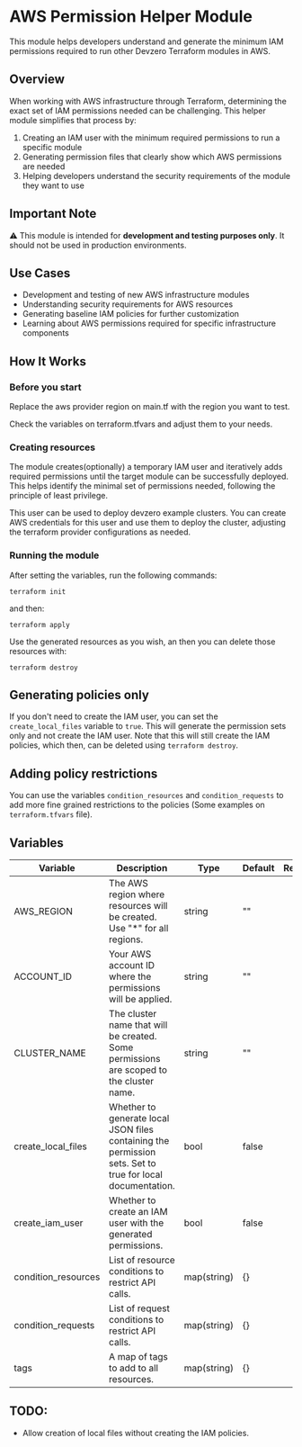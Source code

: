 # AWS Permission Helper Module

This module helps developers understand and generate the minimum IAM permissions required to run other Devzero Terraform
modules in AWS.

## Overview

When working with AWS infrastructure through Terraform, determining the exact set of IAM permissions needed can be
challenging. This helper module simplifies that process by:

1. Creating an IAM user with the minimum required permissions to run a specific module
2. Generating permission files that clearly show which AWS permissions are needed
3. Helping developers understand the security requirements of the module they want to use

## Important Note

⚠️ This module is intended for **development and testing purposes only**. It should not be used in production
environments.

## Use Cases

- Development and testing of new AWS infrastructure modules
- Understanding security requirements for AWS resources
- Generating baseline IAM policies for further customization
- Learning about AWS permissions required for specific infrastructure components

## How It Works

### Before you start

Replace the aws provider region on main.tf with the region you want to test.

Check the variables on terraform.tfvars and adjust them to your needs.

### Creating resources
The module creates(optionally) a temporary IAM user and iteratively adds required permissions until the target module
can be successfully deployed. This helps identify the minimal set of permissions needed, following the principle of
least privilege.

This user can be used to deploy devzero example clusters. You can create AWS credentials for this user and use them to
deploy the cluster, adjusting the terraform provider configurations as needed.

### Running the module

After setting the variables, run the following commands:

```shell
terraform init
```
and then:
```shell
terraform apply
```

Use the generated resources as you wish, an then you can delete those resources with:
```shell
terraform destroy
```

## Generating policies only

If you don't need to create the IAM user, you can set the `create_local_files` variable to `true`. This will generate
the permission sets only and not create the IAM user. Note that this will still create the IAM policies, which then, can
be deleted using `terraform destroy`.

## Adding policy restrictions

You can use the variables `condition_resources` and `condition_requests` to add more fine grained restrictions to the
policies (Some examples on `terraform.tfvars` file). 

## Variables

| Variable            | Description                                                                                               | Type        | Default | Required |
|---------------------|-----------------------------------------------------------------------------------------------------------|-------------|---------|:--------:|
| AWS_REGION          | The AWS region where resources will be created. Use "*" for all regions.                                  | string      | ""      |   yes    |
| ACCOUNT_ID          | Your AWS account ID where the permissions will be applied.                                                | string      | ""      |   yes    |
| CLUSTER_NAME        | The cluster name that will be created. Some permissions are scoped to the cluster name.                   | string      | ""      |   yes    |
| create_local_files  | Whether to generate local JSON files containing the permission sets. Set to true for local documentation. | bool        | false   |    no    |
| create_iam_user     | Whether to create an IAM user with the generated permissions.                                             | bool        | false   |    no    |
| condition_resources | List of resource conditions to restrict API calls.                                                        | map(string) | {}      |    no    |
| condition_requests  | List of request conditions to restrict API calls.                                                         | map(string) | {}      |    no    |
| tags                | A map of tags to add to all resources.                                                                    | map(string) | {}      |    no    |


## TODO: 
- Allow creation of local files without creating the IAM policies.